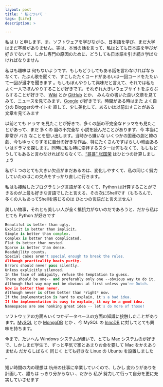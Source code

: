 ```yaml
---
layout: post
title: ' 私について '
tags: [Life]
description: >

---
```



私は Li と申します、ま、ソフトウェアを学びながら、日本語を学び、まだ大学はまだ卒業がありません。実は、本当の話を言って、私はとても日本語を学びが好きでないで、しかし専門の原因のために、どうしても日本語を引き続き学ばなければなりません


私はも趣味は   何もないようです、もしもどうしてもある話を言わなければならなくて、たぶん歌を聞くで、すこしたたくコードがあるいは一回コードをたたいて一回が漫才を聞きます   。もしもぼんやりして興味だと言えて、それでは私もよく一人でぼんやりすることが好きです。それぞれ大きいウェブサイトをぶらぶらすることが好きで、 [Wiki](https://zh.wikipedia.org/wiki/Wiki)  とか  [GitHub](https://github.com/) とか、  みんなの書いた良い文章を見てみて、ニュースを見てみます、[Google](https://www.google.com) が好きです。時間がある時はまた よく自分の Bloggerのサイトを  直して、少し美化して、あるいは以前出すことがある文章を見てみます


以前とても ドラマ を見たことが好きで、多くの脳の不完全なドラマをも見たことがあって、まだ  多くの 脳の不完全な 小説を読んだことがあります、今 本当に非常が  バカ  なことを思い出します。当時から嫌いな   いくつかの国産の劇と韓の劇、今もゆっくりするに自分の好きな作品、特にたくさんですばらしい映画あるいはドラマを探します。同時に私も特に崇拝するスターは何もなくて、もしもどうしてもあると言わなければならなくて、[“哥哥”   张国荣](https://zh.wikipedia.org/wiki/%E5%BC%B5%E5%9C%8B%E6%A6%AE)   はひとつの計算しましょう


私が１つのとても大きい欠点がまだあるのは、変化しやすくて、私の同じく努力していたのはこの欠点をすっかり直しに行きます。


私はも接触したプログラミング言語が多くなくて、Python は計算することができるのが上最も好きな言語でしたと言える、その次にShellです（もちろんで、多くの人もあってShellを感じるのは ひとつの言語だと言えません）

美しい物事，それとも美しい人が全く抵抗力がないのだであろうと、だから私はとても Python が好きです


```python
Beautiful is better than ugly.
Explicit is better than implicit.
Simple is better than complex.
Complex is better than complicated.
Flat is better than nested.
Sparse is better than dense.
Readability counts.
Special cases aren't special enough to break the rules.
Although practicality beats purity.
Errors should never pass silently.
Unless explicitly silenced.
In the face of ambiguity, refuse the temptation to guess.
There should be one-- and preferably only one --obvious way to do it.
Although that way may not be obvious at first unless you're Dutch.
Now is better than never.
Although never is often better than *right* now.
If the implementation is hard to explain, it's a bad idea.
If the implementation is easy to explain, it may be a good idea.
Namespaces are one honking great idea -- let's do more of those!

```


ソフトウェアの方面もいくつかデータベースの方面の知識に接触したことがあります。[MySQL](https://www.mysql.com/) とか  [MongoDB](https://www.mongodb.com/) とか 、今 MySQL の  [InnoDB](https://zh.wikipedia.org/wiki/InnoDB)   に対してとても興味を持ちます。


今まで、たいへん Windows システムが嫌いで、とても Mac システムのが好きで、しかしまだ学生で、ずっと平気で家とあまりお金を要して Mac をかえありません    だからしばらく 同じく とても好きな Linux の Ubuntu を設置しました 。 


短い時間の内の理想は  杭州の仕事に卒業していくので、しかし  変わりがありを計画して、誰もは っきり分からない 、だから   私が  努力して行って自分を更に充実していさせます
